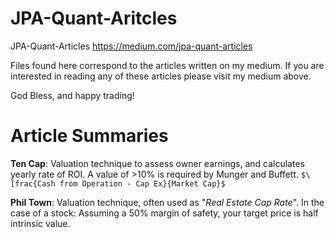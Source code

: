 # JPA-Quant-Aritcles
JPA-Quant-Articles https://medium.com/jpa-quant-articles

Files found here correspond to the articles written on my medium. If you are interested in reading any of these articles please visit my medium above.

God Bless, and happy trading!

# Article Summaries
**Ten Cap**: Valuation technique to assess owner earnings, and calculates yearly rate of ROI. A value of >10% is required by Munger and Buffett.
                        `$\[frac{Cash from Operation - Cap Ex}{Market Cap}$`

**Phil Town**: Valuation technique, often used as "_Real Estate Cap Rate_". In the case of a stock:
Assuming a 50% margin of safety, your target price is half intrinsic value.
